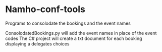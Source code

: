 # Namho-conf-tools

Programs to consolodate the bookings and the event names

ConsolodatedBookings.py will add the event names in place of the event codes
The C# project will create a txt document for each booking displaying a delegates choices
